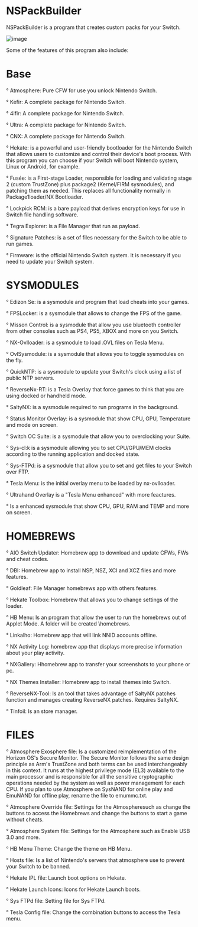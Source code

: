 # NSPackBuilder

NSPackBuilder is a program that creates custom packs for your Switch. 

![image](https://github.com/OneEyeBlack/NSPackBuilder/assets/153041521/b454f99b-eb13-4f3c-9aae-e3edfdaf72f9)

Some of the features of this program also include:

# Base
° Atmosphere: Pure CFW for use you unlock Nintendo Switch.

° Kefir: A complete package for Nintendo Switch.

° 4ifir: A complete package for Nintendo Switch.

° Ultra: A complete package for Nintendo Switch.

° CNX: A complete package for Nintendo Switch.

° Hekate: is a powerful and user-friendly bootloader for the Nintendo Switch that allows users to 
customize and control their device's boot process. With this program you can choose if your Switch 
will boot Nintendo system, Linux or Android, for example.

° Fusée: is a First-stage Loader, responsible for loading and validating stage 2 (custom TrustZone) 
plus package2 (Kernel/FIRM sysmodules), and patching them as needed. This replaces all 
functionality normally in Package1loader/NX Bootloader.

° Lockpick RCM: is a bare payload that derives encryption keys 
for use in Switch file handling software.

° Tegra Explorer: is a File Manager that run as payload.

° Signature Patches: is a set of files necessary for the Switch to be able to run games.

° Firmware: is the official Nintendo Switch system. It is necessary if you need to update your Switch system.

# SYSMODULES
° Edizon Se: is a sysmodule and program that load cheats into your games.

° FPSLocker: is a sysmodule that allows to change the FPS of the game.

° Misson Control: is a sysmodule that allow you use bluetooth controller from other consoles
such as PS4, PS5, XBOX and more on you Switch.

° NX-Ovlloader: is a sysmodule to load .OVL files on Tesla Menu.

° OvlSysmodule: is a sysmodule that allows you to toggle sysmodules on the fly.

° QuickNTP: is a sysmodule to update your Switch's clock using a list of public NTP servers.

° ReverseNx-RT: is a Tesla Overlay that force games to think that you are using docked or handheld mode.

° SaltyNX: is a sysmodule required to run programs in the background.

° Status Monitor Overlay: is a sysmodule that show CPU, GPU, Temperature and mode on screen.

° Switch OC Suite: is a sysmodule that allow you to overclocking your Suite.

° Sys-cl:k is a sysmodule allowing you to set CPU/GPU/MEM clocks according to the running application and docked state.

° Sys-FTPd: is a sysmodule that allow you to set and get files to your Switch over FTP.

° Tesla Menu: is the initial overlay menu to be loaded by nx-ovlloader.

° Ultrahand Overlay is a "Tesla Menu enhanced" with more feactures.

°  Is a enhanced sysmodule that show CPU, GPU, RAM and TEMP and more on screen.

# HOMEBREWS
° AIO Switch Updater: Homebrew app to download and update CFWs, FWs and cheat codes.

° DBI: Homebrew app to install NSP, NSZ, XCI and XCZ files and more features.

° Goldleaf: File Manager homebrews app with others features.

° Hekate Toolbox: Homebrew that allows you to change settings of the loader.

° HB Menu: Is an program that allow the user to run the homebrews out of Applet Mode. A folder will be created \homebrews.

° Linkalho: Homebrew app that will link NNID accounts offline.

° NX Activity Log: homebrew app that displays more precise information about your play activity.

° NXGallery: Hhomebrew app to transfer your screenshots to your phone or pc.

° NX Themes Installer: Homebrew app to install themes into Switch.

° ReverseNX-Tool: Is an tool that takes advantage of SaltyNX patches function and manages creating ReverseNX patches. Requires SaltyNX.

° Tinfoil: Is an store manager.

# FILES
° Atmosphere Exosphere file: Is a customized reimplementation of the Horizon OS's Secure Monitor. The Secure Monitor follows the same design principle as Arm's TrustZone and both terms can be used interchangeably in this context. It runs at the highest privilege mode (EL3) available to the main processor and is responsible for all the sensitive cryptographic operations needed by the system as well 
as power management for each CPU. If you plan to use Atmosphere on SysNAND for online play and EmuNAND for offline play, rename the file to emummc.txt.

° Atmosphere Override file: Settings for the Atmospheresuch as change the buttons to access the Homebrews and change the buttons to start a game without cheats.

° Atmosphere System file: Settings for the Atmosphere such as Enable USB 3.0 and more.

° HB Menu Theme: Change the theme on HB Menu.

° Hosts file: Is a list of Nintendo's servers that atmosphere use to prevent your Switch to be banned.

° Hekate IPL file: Launch boot options on Hekate.

° Hekate Launch Icons: Icons for Hekate Launch boots.

° Sys FTPd file: Setting file for Sys FTPd.

° Tesla Config file: Change the combination buttons to access the Tesla menu.


